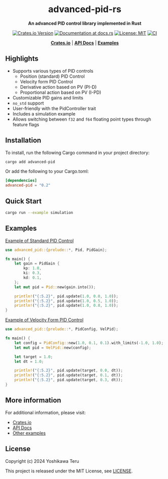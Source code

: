 <div align="center">

# advanced-pid-rs

**An advanced PID control library implemented in Rust**

[![Crates.io Version](https://img.shields.io/crates/v/advanced-pid)](https://crates.io/crates/advanced-pid)
[![Documentation at docs.rs](https://img.shields.io/docsrs/advanced-pid)](https://docs.rs/advanced-pid)
[![License: MIT](https://img.shields.io/github/license/teruyamato0731/advanced-pid-rs)](https://github.com/teruyamato0731/advanced-pid-rs/blob/main/LICENSE)
[![CI](https://github.com/teruyamato0731/advanced-pid-rs/actions/workflows/ci.yaml/badge.svg)](https://github.com/teruyamato0731/advanced-pid-rs/actions/workflows/ci.yaml)

[**Crates.io**](https://crates.io/crates/advanced-pid)
| [**API Docs**](https://docs.rs/advanced-pid)
| [**Examples**](https://github.com/teruyamato0731/advanced-pid-rs/tree/main/examples)

</div>

## Highlights
- Supports various types of PID controls
    - Position (standard) PID Control
    - Velocity form PID Control
    - Derivative action based on PV (PI-D)
    - Proportional action based on PV (I-PD)
- Customizable PID gains and limits
- `no_std` support
- User-friendly with the PidController trait
- Includes a simulation example
- Allows switching between `f32` and `f64` floating point types through feature flags

## Installation
To install, run the following Cargo command in your project directory:
```bash
cargo add advanced-pid
```

Or add the following to your Cargo.toml:
```toml
[dependencies]
advanced-pid = "0.2"
```

## Quick Start
```bash
cargo run --example simulation
```

## Examples

[Example of Standard PID Control](https://github.com/teruyamato0731/advanced-pid-rs/blob/main/examples/simple.rs)

```rust
use advanced_pid::{prelude::*, Pid, PidGain};

fn main() {
    let gain = PidGain {
        kp: 1.0,
        ki: 0.3,
        kd: 0.1,
    };
    let mut pid = Pid::new(gain.into());

    println!("{:5.2}", pid.update(1.0, 0.0, 1.0));
    println!("{:5.2}", pid.update(1.0, 0.5, 1.0));
    println!("{:5.2}", pid.update(1.0, 0.8, 1.0));
}
```

[Example of Velocity Form PID Control](https://github.com/teruyamato0731/advanced-pid-rs/blob/main/examples/vel_pid.rs)

```rust
use advanced_pid::{prelude::*, PidConfig, VelPid};

fn main() {
    let config = PidConfig::new(1.0, 0.1, 0.1).with_limits(-1.0, 1.0);
    let mut pid = VelPid::new(config);

    let target = 1.0;
    let dt = 1.0;

    println!("{:5.2}", pid.update(target, 0.0, dt));
    println!("{:5.2}", pid.update(target, 0.1, dt));
    println!("{:5.2}", pid.update(target, 0.3, dt));
}
```

## More information
For additional information, please visit:
- [Crates.io](https://crates.io/crates/advanced-pid)
- [API Docs](https://docs.rs/advanced-pid)
- [Other examples](https://github.com/teruyamato0731/advanced-pid-rs/tree/main/examples)

## License
Copyright (c) 2024 Yoshikawa Teru

This project is released under the MIT License, see [LICENSE](https://github.com/teruyamato0731/advanced-pid-rs/blob/main/LICENSE).

